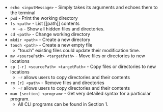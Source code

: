 - `echo <inputMessage>` - Simply takes its arguments and echoes them to the terminal
- `pwd` - Print the working directory
- `ls <path>` - List [[path]] contents 
	- `-a` - Show all hidden files and directories.
- `cd <path>` - Change working directory
- `mkdir <path>` - Create a new directory
- `touch <path>` - Create a new empty file
	- "touch" existing files could update their modification time.
- `mv <soursePath> <targetPath>` - Move files or directories to new locations
- `cp [-r] <sourcePath> <targetPath>` - Copy files or directories to new locations
	- `-r` allows users to copy directories and their contents
- `rm [r] <path>` - Remove files and directories
	- `-r` allows users to copy directories and their contents
- `man [section] <program>` - Get very detailed syntax for a particular program.
	- All CLI programs can be found in Section 1.
